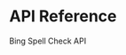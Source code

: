 <!-- 
NavPath: Bing Spell Check API
LinkLabel: API Reference
ExternalLink: https://bingapis.portal.azure-api.net/docs/services/56e73033cf5ff80c2008c679/operations/56e73036cf5ff81048ee6727
Weight: 15
-->
# API Reference
Bing Spell Check API
